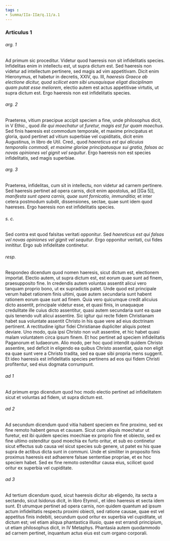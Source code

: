 ```yaml
---
tags : 
- Summa/IIa-IIæ/q.11/a.1
---
```


### Articulus 1

###### arg. 1
Ad primum sic proceditur. Videtur quod haeresis non sit infidelitatis species. Infidelitas enim in intellectu est, ut supra dictum est. Sed haeresis non videtur ad intellectum pertinere, sed magis ad vim appetitivam. Dicit enim Hieronymus, et habetur in decretis, XXIV, qu. III, *haeresis Graece ab electione dicitur, quod scilicet eam sibi unusquisque eligat disciplinam quam putat esse meliorem*, electio autem est actus appetitivae virtutis, ut supra dictum est. Ergo haeresis non est infidelitatis species.

###### arg. 2
Praeterea, vitium praecipue accipit speciem a fine, unde philosophus dicit, in V Ethic., quod *ille qui moechatur ut furetur, magis est fur quam moechus*. Sed finis haeresis est commodum temporale, et maxime principatus et gloria, quod pertinet ad vitium superbiae vel cupiditatis, dicit enim Augustinus, in libro de Util. Cred., quod *haereticus est qui alicuius temporalis commodi, et maxime gloriae principatusque sui gratia, falsas ac novas opiniones vel gignit vel sequitur*. Ergo haeresis non est species infidelitatis, sed magis superbiae.

###### arg. 3
Praeterea, infidelitas, cum sit in intellectu, non videtur ad carnem pertinere. Sed haeresis pertinet ad opera carnis, dicit enim apostolus, ad [[Ga 5]], *manifesta sunt opera carnis, quae sunt fornicatio, immunditia*; et inter cetera postmodum subdit, dissensiones, sectae, quae sunt idem quod haereses. Ergo haeresis non est infidelitatis species.

###### s. c.
Sed contra est quod falsitas veritati opponitur. Sed *haereticus est qui falsas vel novas opiniones vel gignit vel sequitur*. Ergo opponitur veritati, cui fides innititur. Ergo sub infidelitate continetur.

###### resp.
Respondeo dicendum quod nomen haeresis, sicut dictum est, electionem importat. Electio autem, ut supra dictum est, est eorum quae sunt ad finem, praesupposito fine. In credendis autem voluntas assentit alicui vero tanquam proprio bono, ut ex supradictis patet. Unde quod est principale verum habet rationem finis ultimi, quae autem secundaria sunt habent rationem eorum quae sunt ad finem. Quia vero quicumque credit alicuius dicto assentit, principale videtur esse, et quasi finis, in unaquaque credulitate ille cuius dicto assentitur, quasi autem secundaria sunt ea quae quis tenendo vult alicui assentire. Sic igitur qui recte fidem Christianam habet sua voluntate assentit Christo in his quae vere ad eius doctrinam pertinent. A rectitudine igitur fidei Christianae dupliciter aliquis potest deviare. Uno modo, quia ipsi Christo non vult assentire, et hic habet quasi malam voluntatem circa ipsum finem. Et hoc pertinet ad speciem infidelitatis Paganorum et Iudaeorum. Alio modo, per hoc quod intendit quidem Christo assentire, sed deficit in eligendo ea quibus Christo assentiat, quia non eligit ea quae sunt vere a Christo tradita, sed ea quae sibi propria mens suggerit. Et ideo haeresis est infidelitatis species pertinens ad eos qui fidem Christi profitentur, sed eius dogmata corrumpunt.

###### ad 1
Ad primum ergo dicendum quod hoc modo electio pertinet ad infidelitatem sicut et voluntas ad fidem, ut supra dictum est.

###### ad 2
Ad secundum dicendum quod vitia habent speciem ex fine proximo, sed ex fine remoto habent genus et causam. Sicut cum aliquis moechatur ut furetur, est ibi quidem species moechiae ex proprio fine et obiecto, sed ex fine ultimo ostenditur quod moechia ex furto oritur, et sub eo continetur sicut effectus sub causa vel sicut species sub genere, ut patet ex his quae supra de actibus dicta sunt in communi. Unde et similiter in proposito finis proximus haeresis est adhaerere falsae sententiae propriae, et ex hoc speciem habet. Sed ex fine remoto ostenditur causa eius, scilicet quod oritur ex superbia vel cupiditate.

###### ad 3
Ad tertium dicendum quod, sicut haeresis dicitur ab eligendo, ita secta a sectando, sicut Isidorus dicit, in libro Etymol., et ideo haeresis et secta idem sunt. Et utrumque pertinet ad opera carnis, non quidem quantum ad ipsum actum infidelitatis respectu proximi obiecti, sed ratione causae, quae est vel appetitus finis indebiti, secundum quod oritur ex superbia vel cupiditate, ut dictum est; vel etiam aliqua phantastica illusio, quae est errandi principium, ut etiam philosophus dicit, in IV Metaphys. Phantasia autem quodammodo ad carnem pertinet, inquantum actus eius est cum organo corporali.

